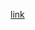 [link](https://www.draw.io/?lightbox=1&highlight=0000ff&edit=_blank&layers=1&nav=1&page-id=njS5CSjrTdI0Fa9O9oe6&title=Untitled%20Diagram.drawio#R%3Cmxfile%20modified%3D%222019-06-13T10%3A44%3A16.739Z%22%20host%3D%22www.draw.io%22%20agent%3D%22Mozilla%2F5.0%20(Windows%20NT%206.1%3B%20Win64%3B%20x64)%20AppleWebKit%2F537.36%20(KHTML%2C%20like%20Gecko)%20Chrome%2F71.0.3578.98%20Safari%2F537.36%22%20etag%3D%226JxsKP3-F7sTAAjKA3I7%22%3E%3Cdiagram%20id%3D%22JVCgIXxRFhA7U2jN5aTk%22%20name%3D%22Page-1%22%3E5ZVdb4IwFIZ%2FDZcavnTuVudcXBaTeTFvK%2B1oY6GsHAb463eQAhJC4m5Mlt3A6dNzyun7FrC8VVRsNEn4m6JMWq5NC8t7slx34dt4rUBZA3%2Fh1yDUgtbI6cBenJmBpi7MBGVpLxGUkiCSPgxUHLMAeoxorfJ%2B2qeS%2FacmJGQDsA%2BIHNIPQYGbbc3sjr8wEfLmyY5tZiLSJBuQckJVfoW8teWttFJQR1GxYrLSrtGlrnsemW0b0yyGWwo2B748wNfs4fwqJ9vN9viephOzyjeRmdmwaRbKRgHsO6nCWAHeljkXwPYJCSqWo%2BfIOEQSRw6GRxKcQq2ymO4ykCJmhlOiTzusElAdBHtqzxCmtd3OAmPTCNPAitEdOq1ueN6YihjoElOagrmRumzNqMd551xjHL8y7dEwYs5K2K7cyYmBUfQX6roDdYGzVKRTqoLCcucSKsU0RiFcJBiSP2uGe4MZ7ctyFze8ETcmzn%2Fww3fu5wcOu%2B%2FaZe7q5%2BCtfwA%3D%3C%2Fdiagram%3E%3Cdiagram%20id%3D%22c40JKqyH-CzLcu8BGTl1%22%20name%3D%22Page-2%22%3E5VhNc5swEP01HDsDCDzusXadpDNNOx0felasNSgRLCMv%2Fuiv7xKEMSZNnE4S2%2BMLIz2ttOi9txqBJ8bZ%2BtrKIr1FBcYLfbX2xFcvDIeRz88K2NRAJOIaSKxWNRS0wFT%2FAQe6eUmpFSw6gYRoSBddcIZ5DjPqYNJaXHXD5mi6WQuZQA%2BYzqTpo7%2B1otRtK%2FZb%2FAZ0kjaZA9%2BNZLIJdsAilQpXO5CYeGJsEaluZesxmIq7hheV3TyEv8olZLc%2Flhv86X%2B7mn6qF7t6zZTtFizk9LZLR25rtGn4AsX0uS5aSjHBXJpJi44slrmCalWfe23Md8SCwYDBeyDaOC%2FIkpChlDLjRuucVaI9iV7Yn4tbYGln8Exc6GwmbQLPrSe2IrL5ATMgu%2BF5Fowkvey%2BnHQ2TLZxLdXccGy%2Fgnn3kktpSpepL4UxXCUV5atUE0wL%2BbjtFddpl1C5KOrSmet1JYxjeAmWYP0fHPc5aVZpysYdBkFTG6u2tJoDI92pqgZ7cxYHB7B4%2FoYWBxo6PqahxTkaWvgnZujPF2Ho%2BEBDD49p6PgcDR2FJ2bo4TmyGEcnxmJzm96h8VqTFw4MZx7dWW4ltCVkh1smhrokLsjiA4zRoGUkx7wifq6N2YOk0UnO3RkTCYyPKpo1X6y%2FuIFMK2X%2BpVr3CHovnfj87ui0%2Fep4Qafw3XQKejolmtLy7uKlCvakEtGxpepfWFgqI5%2BU6sLFCwcfJh5320%2Fqx7Gd%2FxJi8hc%3D%3C%2Fdiagram%3E%3Cdiagram%20id%3D%22njS5CSjrTdI0Fa9O9oe6%22%20name%3D%22Page-3%22%3E7Vxtc6M2EP41%2FhgP6A38MXHSa2faznXSmfY%2BEpANCbYYwBf7fn3BSAYkbCupeTG%2B%2B5CDtRCwz6Pd1a7QBM5X2y%2BxE%2Fl%2FMI%2BGE2B42wl8nABgIsPI%2FsslOy6xAS4kyzjwuKwUPAc%2FKBfyC5ebwKNJrWHKWJgGUV3osvWaumlN5sQxe683W7CwftfIWVJF8Ow6oSr9J%2FBSv5Da2Cjlv9Jg6Ys7m%2BKNV45ozAWJ73jsvSKCTxM4jxlLi6PVdk7DXHtCL2%2Bm8ea5f1rPJn6Nv%2Fz1Y5787d8Vnf3ykUsOrxDTdXrZrgWY351wwxXmhmxN%2BRunO6FG6mVa5acsTn22ZGsnfCqlDzHbrD2a38zIzso2vzMWZUIzE77SNN1xijiblGUiP12F%2FNfs5eLdv%2Fn1U2wSIfiWCe6MqWEiIXnc8nsUZ7vq2VcaByua0pgLF2ydisfmaszfRKLGGb3ydgnbxC490W7G6e3ES3qyP%2BvAnmzcUZY9cLzLLoxp6KTB9%2FrTOZz%2Fy0O7EuPsgMP8AciRdQxyEmZP%2FfASZ0fL%2FKhJ0j0t9hAWPwJzqJBC3Awpt6PGFBACir64Ib0jxak26PvO7%2BPY2VUaRCxYp0nl3l9zQXljYpDaXSGRjITUHiPjVPvsoHiC5qvv6jcj9Zdhi0WSKVHm70Fbn6f0TGH0Mkhf%2Fc2LHqe7lEjjpz463v0gpc%2BRs6fke%2BaQ6yOBvyWNU7r9BN2PsvPg8jhuggPvpb80DeHP%2FYqztIyWbJS4WbeWpm1jYor456yDgH06CPGYleGkohGGWQBHz3PWSaIiqlsE2xyb9khM6iTGWCExwiqFhezyWgQaWhwBp6Eup494yI44Da%2BR09A8z%2BkGs4xaM8voNjiNdTlNeuW0One7Ak4jOCxOQzhKChNNCkOjGa2OKEyukcIYD4vCpjqjj2ic5ITcJ9ZW0SbPiPyc%2BShIzupAAmQrSM6MTic%2B9iitkW4aBRyBqyNrpOYRrsAamZI1AgSq5qjLmY%2FIl488SgS6s3nQ62weXOVsHhoapO7SxwqtjZ3UutN5gHol9VVO5xEYGqnVwNFU9dh9iad1liNdlvc6wQc66ZbBsVwuIfXPcjWsG6ft1p3zA7tXVrc6518EYThnIYv3HcGF7VLXzeRJGrM3WvnlxcYIGy2OA2LL4wBP%2B851qUFMtEn83kx%2BV1V8YGuODNjr%2FFPkkUbufHXBwP2GmPZtmClbmWn1b6bQGN2zqHsM3AhBnezNCHhPNNYLdEl63EtM2rXxh7pJM9xrXUo85tgHgWUPaxDApuXITpJMAHFWuVrXL0nUeeXqKmtZyDKnCNjYMvlfpEDbbWkLklF6dUvXq896NWhqpu%2BCBq0tSsulLWSTc5zutNIFdeYII%2BC4bvkW9Ru5XmX5Vq506XC8S5eMbqOai3QDU9RrNRe1Gpi2xXG58DU4jgNFqzdRB0O61V7U6%2BJtdJXVXrkONjjSq9XFcVp23dXcqNdiL2p1NfdwUg5yWQzZ9nQ2pGGhE0WO0BXoFo9Rr8VjdCPFY7kqM7RRglWX3GslucuRol2%2FPJLCFh9LG1OELN7Zx74CLz%2B8bv%2FbatRlHdTD1PZQ04izwQskpM30qTJHGdiIUy1ftMkvG%2BauDeVmHpPKRh7lrh3Ne3h0PZZFfvHTaxHK%2FR0sG9f4c%2Fi2qd0NHmaSo7BwlWlnm5s2ONnetv5fe2BBifmN%2B0e0b8as2S34Jm0%2BW71GcVgnpzhCn4KRlAHoe81BqwuMB4SD9B09INawfLtOdW7t3efboWVn63y3pvbsjKrGil5wg16E7LNBrMBa8h32TNJ3Yf74VSeckNzRYamP6Kgwj0pHl%2FI1WCdkHj2cQIVzalT%2Bgc%2BBK3fbObg6%2BaHRg4vMVsCVu%2B0aXKITmIweXLlycSFw5W47B1etnTqep%2BCb%2BE6UHy5CuuVAP1Qw369HC9zTsAucIJhWogxgF7tail1SydRUfr1KwpgWmNZnv5aMrbZ5J2e7apsmQKGJy1arIP3JlAsEBbML8QTJeQ9Nlnw0vwJR830aExoXS1a0mnOdtDTLMg15Xxyr7y9JbNWfz3%2FLepo%2FKvrMlJHWFVefp3JfX53UcpETBst1Pt4z5eUbDz%2Fkqg1cJ7znP6wCzwuPIVXPMTXHDy2syJGi6DvTVLe%2BaYIKfByq7LTcJLsYIuVe4%2FDpPw%3D%3D%3C%2Fdiagram%3E%3C%2Fmxfile%3E)
